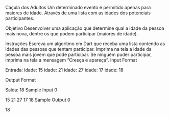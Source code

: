 Caçula dos Adultos
Um determinado evento é permitido apenas para maiores de idade. Através de uma lista com as idades dos potenciais participantes.

Objetivo
Desenvolver uma aplicação que determine qual a idade da pessoa mais nova, dentre os que podem participar (maiores de idade).

Instruções
Escreva um algoritmo em Dart que receba uma lista contendo as idades das pessoas que tentam participar.
Imprima na tela a idade da pessoa mais jovem que pode participar.
Se ninguém puder participar, imprima na tela a mensagem “Cresça e apareça”.
Input Format

Entrada: idade: 15 idade: 21 idade: 27 idade: 17 idade: 18

Output Format

Saída:
	18
Sample Input 0

15 21 27 17 18
Sample Output 0

18